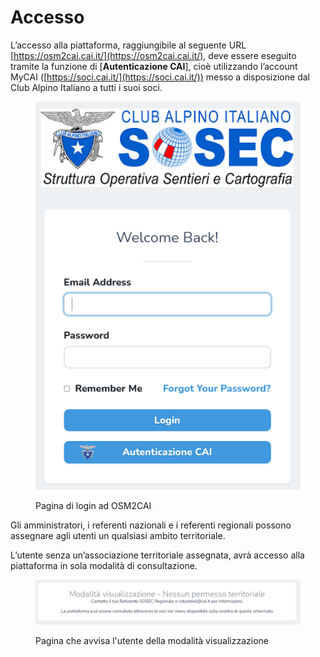 # Accesso

L’accesso alla piattaforma, raggiungibile al seguente URL [https://osm2cai.cai.it/](https://osm2cai.cai.it/), deve essere eseguito tramite la funzione di \[**Autenticazione CAI**], cioè utilizzando l’account MyCAI ([https://soci.cai.it/](https://soci.cai.it/)) messo a disposizione dal Club Alpino Italiano a tutti i suoi soci.

<figure><img src="../.gitbook/assets/login.png" alt=""><figcaption><p>Pagina di login ad OSM2CAI</p></figcaption></figure>

Gli amministratori, i referenti nazionali e i referenti regionali possono assegnare agli utenti un qualsiasi ambito territoriale.

L’utente senza un’associazione territoriale assegnata, avrà accesso alla piattaforma in sola modalità di consultazione.

<figure><img src="../.gitbook/assets/image (133).png" alt=""><figcaption><p>Pagina che avvisa l'utente della modalità visualizzazione</p></figcaption></figure>

